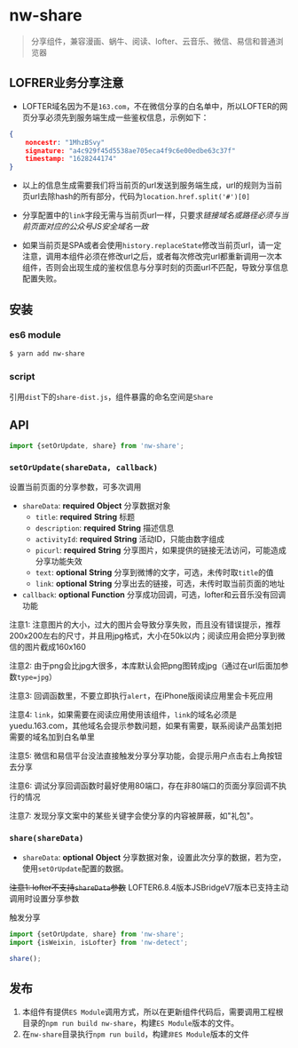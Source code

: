 # nw-share

> 分享组件，兼容漫画、蜗牛、阅读、lofter、云音乐、微信、易信和普通浏览器

## LOFRER业务分享注意
- LOFTER域名因为不是`163.com`，不在微信分享的白名单中，所以LOFTER的网页分享必须先到服务端生成一些鉴权信息，示例如下：
```json
{
    noncestr: "1MhzBSvy"
    signature: "a4c929f45d5538ae705eca4f9c6e00edbe63c37f"
    timestamp: "1628244174"
}
```
- 以上的信息生成需要我们将当前页的url发送到服务端生成，url的规则为当前页url去除hash的所有部分，代码为`location.href.split('#')[0]`

- 分享配置中的`link`字段无需与当前页url一样，只要求*链接域名或路径必须与当前页面对应的公众号JS安全域名一致*
- 如果当前页是SPA或者会使用`history.replaceState`修改当前页url，请一定注意，调用本组件必须在修改url之后，或者每次修改完url都重新调用一次本组件，否则会出现生成的鉴权信息与分享时刻的页面url不匹配，导致分享信息配置失败。


## 安装

### es6 module
```sh
$ yarn add nw-share
```

### script

引用`dist`下的`share-dist.js`，组件暴露的命名空间是`Share`

## API

```js
import {setOrUpdate, share} from 'nw-share';
```

### `setOrUpdate(shareData, callback)`

设置当前页面的分享参数，可多次调用

* `shareData`: **required** **Object** 分享数据对象
    * `title`: **required** **String** 标题
    * `description`: **required** **String** 描述信息
    * `activityId`: **required** **String** 活动ID，只能由数字组成
    * `picurl`: **required** **String** 分享图片，如果提供的链接无法访问，可能造成分享功能失效
    * `text`: **optional** **String** 分享到微博的文字，可选，未传时取`title`的值
    * `link`: **optional** **String** 分享出去的链接，可选，未传时取当前页面的地址
* `callback`: **optional** **Function** 分享成功回调，可选，lofter和云音乐没有回调功能

注意1: 注意图片的大小，过大的图片会导致分享失败，而且没有错误提示，推荐200x200左右的尺寸，并且用jpg格式，大小在50k以内；阅读应用会把分享到微信的图片截成160x160

注意2: 由于png会比jpg大很多，本库默认会把png图转成jpg（通过在url后面加参数`type=jpg`）

注意3: 回调函数里，不要立即执行`alert`，在iPhone版阅读应用里会卡死应用

注意4: `link`，如果需要在阅读应用使用该组件，`link`的域名必须是yuedu.163.com，其他域名会提示参数问题，如果有需要，联系阅读产品策划把需要的域名加到白名单里

注意5: 微信和易信平台没法直接触发分享分享功能，会提示用户点击右上角按钮去分享

注意6: 调试分享回调函数时最好使用80端口，存在非80端口的页面分享回调不执行的情况

注意7: 发现分享文案中的某些关键字会使分享的内容被屏蔽，如"礼包"。

### `share(shareData)`

* `shareData`: **optional** **Object** 分享数据对象，设置此次分享的数据，若为空，使用`setOrUpdate`配置的数据。

~~注意1: lofter不支持`shareData`参数~~ LOFTER6.8.4版本JSBridgeV7版本已支持主动调用时设置分享参数

触发分享

```js
import {setOrUpdate, share} from 'nw-share';
import {isWeixin, isLofter} from 'nw-detect';

share();
```

## 发布
1. 本组件有提供`ES Module`调用方式，所以在更新组件代码后，需要调用工程根目录的`npm run build nw-share`，构建`ES Module`版本的文件。
2. 在`nw-share`目录执行`npm run build`，构建`非ES Module`版本的文件